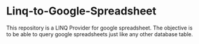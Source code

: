 # Linq-to-Google-Spreadsheet
This repository is a LINQ Provider for google spreadsheet. The objective is to be able to query google spreadsheets just like any other database table.
